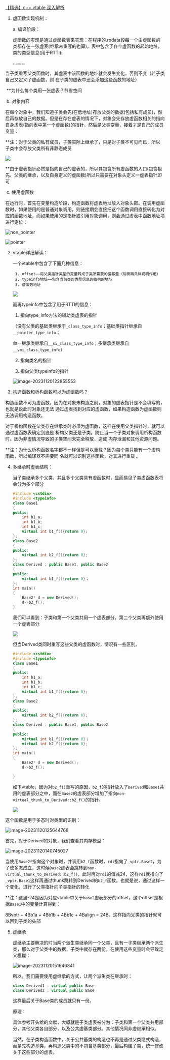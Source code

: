 [【精选】c++ vtable 深入解析](https://blog.csdn.net/fcsfcsfcs/article/details/116406860)

1. 虚函数实现机制：

   a. 编译阶段：

   虚函数的实现是通过虚函数表来实现：在程序的.rodata段每一个由虚函数的类都存在一张虚表(继承未重写的也算)，表中包含了各个虚函数的起始地址，类的类型信息(用于RTTI):
   
   <img src="./images/vtable_2.png" style="zoom:30%;" />
   
   <img src="./images/vtable_1.png" alt="vtable_1.png" style="zoom:30%;" />

​	当子类重写父类函数时，其虚表中该函数的地址就会发生变化，否则不变（若子类自己又定义了虚函数，则	在子类的虚表中还会添加这些函数的地址）

​	**为什么每个类用一张虚表？节省空间

​	b. 对象内容

​	在每个对象中，我们知道子类会先(在低地址)存放父类的数据(包括私有成员)，然后再存放自己的数据。但是在存在虚表的情况下，对象会先存放虚函数相关的指向自身虚表(指向表中第一个虚函数)的指针，然后是父类变量，接着才是自己的成员变量：

​	**注：对于父类的私有成员，子类实际上继承了，只是对子类不可见而已，所以子类中会存放父类所有非静态成员

![](./images/obj_struct.png)

​	**由于虚表指针必然是指向自己的虚表的，所以其包含所有虚函数的入口(包含祖先、父类的继承，以及自身定义的虚函数)所以只需要在对象头定义一虚表指针即可

​	c. 使用虚函数

​	在运行时，首先在变量构造阶段，构造函数将虚表地址放入对象头部。在调用虚函数时，如果使用的是普通对象调用，则链接期会直接把这个函数调用直接转化为对应的函数地址，而如果使用的是指针或引用对象调用，则会通过虚表中函数地址项进行定位：

![non_pointer](.\images\non_pointer.png)

![pointer](.\images\pointer.png)

2. vtable详细解读：

   一个vtable中包含了下面几种信息：

    	1. offset——将父类指针类型的变量转成子类所需要的偏移量（后面再具体说明作用）
    	2. typeinfo地址——包含当前类的类型信息的结构的地址
    	3. 虚函数地址 

   ![](./images/vtable_3.png)

   而再typeinfo中包含了用于RTTI的信息：

   	1. 指向type_info方法的辅助类虚表的指针 
		
   	（没有父类的基础类继承于`_class_type_info`；基础类指针继承自`__pointer_type_info`；
		
   	单一继承类继承自`__si_class_type_info`；多继承类继承自`__vmi_class_type_info`）
		
   	2. 指向类名的指针
		
   	3. 指向父类typeinfo的指针	

   ![image-20231120122855553](./images/vtable_4.png)

3. 构造函数和析构函数可以为虚函数吗？

​	构造函数不可为虚函数，因为在对象未构造之前，对象的虚表指针是不会填写的，也就是说此时对象还无法	通过虚表找到对应的虚函数，如果构造函数为虚函数则无法调用构造函数。

​	对于析构函数在父类存在继承类时必须为虚函数，这样在使用父类指针时，就可以通过虚函数表确定到底是	析构父类还是子类。防止当一个子类对象调用析构函数时。因为非虚情况导致的子类空间未完全释放，造成	内存泄漏和其他资源问题。

​	**注：为什么析构函数名字都不一样但是可以重载？因为每个类只能有一个虚构函数，所以编译器不需要同	名就可以识别这些函数，对其进行重载 。

4. 多继承时虚表结构：

   当子类继承多个父类，并且多个父类具有虚函数时，显而易见子类虚函数表将会分为多个部分

   ```c++
   #include <cstdio>
   #include <typeinfo>
   class Base1
   {
   public:
       int b1_a;
       int b1_b;
       int b1_c;
       virtual int b1_f(){return 0};
   };
   class Base2
   {
   public:
       virtual int b2_f(){return 0};
   };
   class Derived : public Base1, public Base2 
   {
   public:
       virtual int b1_f(){return 0}；
   };
   int main()
   {
       Base2* d = new Derived();
       d->b2_f();
   }
   ```

   我们可以看到：子类和第一个父类共用一个虚表部分，第二个父类再额外使用一个虚表部分

   ![](.\images\dual_heritage_vtable1.png)

   但当Derived类同时重写这些父类的虚函数时，情况有一些区别。

   ```c++
   #include <cstdio>
   #include <typeinfo>
   class Base1
   {
   public:
       int b1_a;
       int b1_b;
       int b1_c;
       virtual int b1_f(){return 0};
   };
   class Base2
   {
   public:
       virtual int b2_f(){return 0};
   };
   class Derived : public Base1, public Base2 
   {
   public:
       virtual int b1_f(){return 0}；
       virtual int b2_f(){return 0};
   };
   int main()
   {
       Base2* d = new Derived();
       d->b2_f();
   
   }
   ```

   如下vtable，因为对`b2_f()`重写的原因，`b2_f`的指针放入了`Derived`和`Base1`共用的虚表部分之中，而在`Base2`的虚表部分增加了指向`non-virtual_thunk_to_Derived::b2_f()`的指针。
   
   ![](.\images\dual_heritage_vtable2.png)

这个函数是用于多态时对类型的识别：

![image-20231120125644768](.\images\dual_heritage_func.png)

首先，对于Derived的对象，我们查看其内存模型：

![image-20231120140745027](.\images\dual_heritage_obj.png)

当使用`Base2*`指向这个对象时，并调用`b2_f`函数时，`rdi`指向了`_vptr.Base2`，为了使多态成立，这时候`Base2`虚表会跳转到`non-virtual_thunk_to_Derived::b2_f()`，此时再对`rdi`的值减24，这样`rdi`就指向了`_vptr.Base1`这样再通过thunk跳转到Derived的`b2_f`函数。也就是说，通过这样一个变化，进行了父类指针向子类指针的转化

**注：这里-24是因为对应vtable中关于`base2`虚表部分的offset，这个offset是根据`Base1`中的变量计算得到：

8Bvptr + 4Bb1a + 4Bb1b + 4Bb1c + 4Balign = 24B。这样指向父类的指针就可以回到子类的头部

5. 虚继承

   虚继承主要解决的时当两个派生类继承同一个父类，且有一子类继承两个派生类，那么对于父类中的数据，子类中就存在两份，在使用这些变量时会导致定义模糊：

   ![image-20231120151646841](.\images\virtual_heritage_prob.png)

   所以，我们需要使用虚继承的方式，让两个派生类在继承时：

   ```c++
   class Derived1 : virtual public Base
   class Derived2 : virtual public Base
   ```

   这样最后关于Base类的成员就只有一份。

   原理：

   具体参考开头给的文献，大概就是子类虚表被分为：子类和第一个父类共用部分，其他父类各自部分，以及公共虚基类部分。其他情况同非虚继承相似。

   当然，在子类构造函数中，关于公共基类的构造也不再是通过父类隐式构造，而是先构造基类，再构造父类中的不包含基类部分，最后构建子类，统一修改关于这些部分的虚表。

